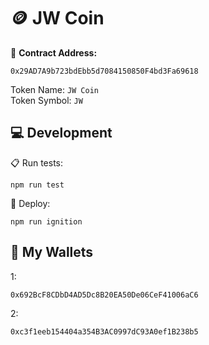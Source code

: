 # 🪙 JW Coin 

📍 **Contract Address:**
```
0x29AD7A9b723bdEbb5d7084150850F4bd3Fa69618
```
Token Name: `JW Coin`  
Token Symbol: `JW`  

## 💻 Development

📋 Run tests: 
```shell
npm run test
```
🚀 Deploy:
```shell
npm run ignition
```

## 🏦 My Wallets
1:
```
0x692BcF8CDbD4AD5Dc8B20EA50De06CeF41006aC6
```

2:
```
0xc3f1eeb154404a354B3AC0997dC93A0ef1B238b5
```
